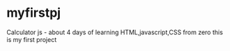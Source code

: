 # myfirstpj
Calculator js - about 4 days of learning HTML,javascript,CSS from zero this is my first project
